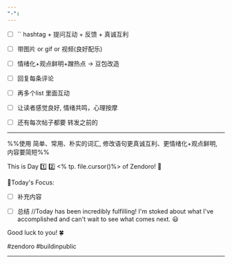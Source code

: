 ```yaml
---
"-":
---
```


- [ ] `` hashtag + 提问互动 + 反馈 + 真诚互利
- [ ] 带图片 or gif  or 视频(良好配乐)
- [ ] 情绪化+观点鲜明+蹭热点 -> 豆包改造
- [ ] 回复每条评论
- [ ] 再多个list 里面互动
- [ ] 让读者感觉良好, 情绪共鸣，心理按摩
- [ ] 还有每次帖子都要 转发之前的


---
%%使用 简单、常用、朴实的词汇, 修改语句更真诚互利、更情绪化+观点鲜明, 内容要简短%%

This is Day 1️⃣ 2️⃣ <% tp. file.cursor()%> of Zendoro! 💪

🚧Today's Focus:
- [ ] 补充内容

- [ ] 总结 //Today has been incredibly fulfilling! I'm stoked about what I've accomplished and can't wait to see what comes next. 😃

Good luck to you! 🍀

#zendoro #buildinpublic

----
